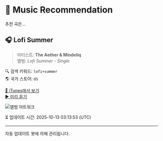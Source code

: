 
# 🎵 Music Recommendation

추천 곡은...

## 🎧 Lofi Summer  
> 아티스트: **The Aether & Mindeliq**  
> 앨범: _Lofi Summer - Single_  

🔍 검색 키워드: `lofi+summer`  
🌎 국가 스토어: `US`

[🔗 iTunes에서 보기](https://music.apple.com/us/album/lofi-summer/1515205652?i=1515205653&uo=4)  
[▶️ 미리 듣기](https://audio-ssl.itunes.apple.com/itunes-assets/AudioPreview125/v4/82/32/9e/82329edf-08df-de12-7213-ba063c44b921/mzaf_9713425367532512484.plus.aac.p.m4a)

![앨범 아트워크](https://is1-ssl.mzstatic.com/image/thumb/Music123/v4/df/fb/71/dffb710f-1f6e-faef-fc49-ed363a69c505/018736325861_cover.jpg/100x100bb.jpg)

⏳ 업데이트 시간: 2025-10-13 03:13:53 (UTC)

---
자동 업데이트 봇에 의해 관리됩니다.
